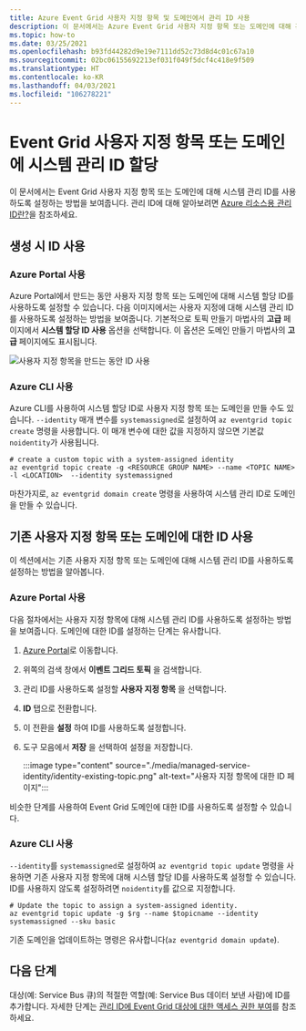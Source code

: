 ```yaml
---
title: Azure Event Grid 사용자 지정 항목 및 도메인에서 관리 ID 사용
description: 이 문서에서는 Azure Event Grid 사용자 지정 항목 또는 도메인에 대해 관리형 서비스 ID를 사용하도록 설정하는 방법을 설명합니다.
ms.topic: how-to
ms.date: 03/25/2021
ms.openlocfilehash: b93fd44282d9e19e7111dd52c73d8d4c01c67a10
ms.sourcegitcommit: 02bc06155692213ef031f049f5dcf4c418e9f509
ms.translationtype: HT
ms.contentlocale: ko-KR
ms.lasthandoff: 04/03/2021
ms.locfileid: "106278221"
---
```

# <a name="assign-a-system-managed-identity-to-an-event-grid-custom-topic-or-domain"></a>Event Grid 사용자 지정 항목 또는 도메인에 시스템 관리 ID 할당 
이 문서에서는 Event Grid 사용자 지정 항목 또는 도메인에 대해 시스템 관리 ID를 사용하도록 설정하는 방법을 보여줍니다. 관리 ID에 대해 알아보려면 [Azure 리소스용 관리 ID란?](../active-directory/managed-identities-azure-resources/overview.md)을 참조하세요.

## <a name="enable-identity-at-the-time-of-creation"></a>생성 시 ID 사용

### <a name="using-azure-portal"></a>Azure Portal 사용
Azure Portal에서 만드는 동안 사용자 지정 항목 또는 도메인에 대해 시스템 할당 ID를 사용하도록 설정할 수 있습니다. 다음 이미지에서는 사용자 지정에 대해 시스템 관리 ID를 사용하도록 설정하는 방법을 보여줍니다. 기본적으로 토픽 만들기 마법사의 **고급** 페이지에서 **시스템 할당 ID 사용** 옵션을 선택합니다. 이 옵션은 도메인 만들기 마법사의 **고급** 페이지에도 표시됩니다. 

![사용자 지정 항목을 만드는 동안 ID 사용](./media/managed-service-identity/create-topic-identity.png)

### <a name="using-azure-cli"></a>Azure CLI 사용
Azure CLI를 사용하여 시스템 할당 ID로 사용자 지정 항목 또는 도메인을 만들 수도 있습니다. `--identity` 매개 변수를 `systemassigned`로 설정하여 `az eventgrid topic create` 명령을 사용합니다. 이 매개 변수에 대한 값을 지정하지 않으면 기본값 `noidentity`가 사용됩니다. 

```azurecli-interactive
# create a custom topic with a system-assigned identity
az eventgrid topic create -g <RESOURCE GROUP NAME> --name <TOPIC NAME> -l <LOCATION>  --identity systemassigned
```

마찬가지로, `az eventgrid domain create` 명령을 사용하여 시스템 관리 ID로 도메인을 만들 수 있습니다.

## <a name="enable-identity-for-an-existing-custom-topic-or-domain"></a>기존 사용자 지정 항목 또는 도메인에 대한 ID 사용
이 섹션에서는 기존 사용자 지정 항목 또는 도메인에 대해 시스템 관리 ID를 사용하도록 설정하는 방법을 알아봅니다. 

### <a name="using-azure-portal"></a>Azure Portal 사용
다음 절차에서는 사용자 지정 항목에 대해 시스템 관리 ID를 사용하도록 설정하는 방법을 보여줍니다. 도메인에 대한 ID를 설정하는 단계는 유사합니다. 

1. [Azure Portal](https://portal.azure.com)로 이동합니다.
2. 위쪽의 검색 창에서 **이벤트 그리드 토픽** 을 검색합니다.
3. 관리 ID를 사용하도록 설정할 **사용자 지정 항목** 을 선택합니다. 
4. **ID** 탭으로 전환합니다. 
5. 이 전환을 **설정** 하여 ID를 사용하도록 설정합니다. 
1. 도구 모음에서 **저장** 을 선택하여 설정을 저장합니다. 

    :::image type="content" source="./media/managed-service-identity/identity-existing-topic.png" alt-text="사용자 지정 항목에 대한 ID 페이지"::: 

비슷한 단계를 사용하여 Event Grid 도메인에 대한 ID를 사용하도록 설정할 수 있습니다.

### <a name="use-the-azure-cli"></a>Azure CLI 사용
`--identity`를 `systemassigned`로 설정하여 `az eventgrid topic update` 명령을 사용하면 기존 사용자 지정 항목에 대해 시스템 할당 ID를 사용하도록 설정할 수 있습니다. ID를 사용하지 않도록 설정하려면 `noidentity`를 값으로 지정합니다. 

```azurecli-interactive
# Update the topic to assign a system-assigned identity. 
az eventgrid topic update -g $rg --name $topicname --identity systemassigned --sku basic 
```

기존 도메인을 업데이트하는 명령은 유사합니다(`az eventgrid domain update`).


## <a name="next-steps"></a>다음 단계
대상(예: Service Bus 큐)의 적절한 역할(예: Service Bus 데이터 보낸 사람)에 ID를 추가합니다. 자세한 단계는 [관리 ID에 Event Grid 대상에 대한 액세스 권한 부여](add-identity-roles.md)를 참조하세요. 
